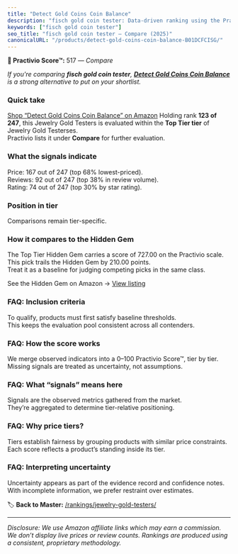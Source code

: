 ```yaml
---
title: "Detect Gold Coins Coin Balance"
description: "fisch gold coin tester: Data-driven ranking using the Practivio Score™. Positioned by quality, value, demand, findability, momentum."
keywords: ["fisch gold coin tester"]
seo_title: "fisch gold coin tester — Compare (2025)"
canonicalURL: "/products/detect-gold-coins-coin-balance-B01DCFCISG/"
---
```


**🛒 Practivio Score™:** 517 — _Compare_


*If you're comparing **fisch gold coin tester**, **[Detect Gold Coins Coin Balance](https://www.amazon.com/dp/B01DCFCISG?tag=practivio-20)** is a strong alternative to put on your shortlist.*
### Quick take
[Shop “Detect Gold Coins Coin Balance” on Amazon](https://www.amazon.com/dp/B01DCFCISG?tag=practivio-20)
Holding rank **123 of 247**, this Jewelry Gold Testers is evaluated within the **Top Tier tier** of Jewelry Gold Testerses.  
Practivio lists it under **Compare** for further evaluation.

### What the signals indicate
Price: 167 out of 247 (top 68% lowest-priced).  
Reviews: 92 out of 247 (top 38% in review volume).  
Rating: 74 out of 247 (top 30% by star rating).  

### Position in tier
Comparisons remain tier-specific.

### How it compares to the Hidden Gem
The Top Tier Hidden Gem carries a score of 727.00 on the Practivio scale.  
This pick trails the Hidden Gem by 210.00 points.  
Treat it as a baseline for judging competing picks in the same class.  

See the Hidden Gem on Amazon → [View listing](https://www.amazon.com/dp/B0814HF9DV?tag=practivio-20)

### FAQ: Inclusion criteria
To qualify, products must first satisfy baseline thresholds.  
This keeps the evaluation pool consistent across all contenders.

### FAQ: How the score works
We merge observed indicators into a 0–100 Practivio Score™, tier by tier.  
Missing signals are treated as uncertainty, not assumptions.

### FAQ: What “signals” means here
Signals are the observed metrics gathered from the market.  
They’re aggregated to determine tier-relative positioning.

### FAQ: Why price tiers?
Tiers establish fairness by grouping products with similar price constraints.  
Each score reflects a product’s standing inside its tier.

### FAQ: Interpreting uncertainty
Uncertainty appears as part of the evidence record and confidence notes.  
With incomplete information, we prefer restraint over estimates.

<!-- Missing template for Compare/CompareWithinPriceClass -->


🏷️ **Back to Master:** [/rankings/jewelry-gold-testers/](/rankings/jewelry-gold-testers/)

---
_Disclosure: We use Amazon affiliate links which may earn a commission. We don’t display live prices or review counts. Rankings are produced using a consistent, proprietary methodology._
